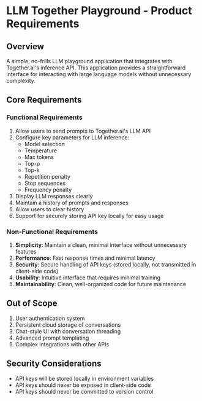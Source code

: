 # LLM Together Playground - Product Requirements

## Overview
A simple, no-frills LLM playground application that integrates with Together.ai's inference API. This application provides a straightforward interface for interacting with large language models without unnecessary complexity.

## Core Requirements

### Functional Requirements
1. Allow users to send prompts to Together.ai's LLM API
2. Configure key parameters for LLM inference:
   - Model selection
   - Temperature
   - Max tokens
   - Top-p
   - Top-k
   - Repetition penalty
   - Stop sequences
   - Frequency penalty
3. Display LLM responses clearly
4. Maintain a history of prompts and responses
5. Allow users to clear history
6. Support for securely storing API key locally for easy usage

### Non-Functional Requirements
1. **Simplicity**: Maintain a clean, minimal interface without unnecessary features
2. **Performance**: Fast response times and minimal latency
3. **Security**: Secure handling of API keys (stored locally, not transmitted in client-side code)
4. **Usability**: Intuitive interface that requires minimal training
5. **Maintainability**: Clean, well-organized code for future maintenance

## Out of Scope
1. User authentication system
2. Persistent cloud storage of conversations
3. Chat-style UI with conversation threading
4. Advanced prompt templating
5. Complex integrations with other APIs

## Security Considerations
- API keys will be stored locally in environment variables
- API keys should never be exposed in client-side code
- API keys should never be committed to version control
